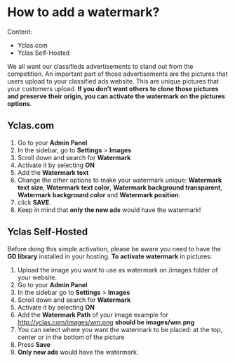 # How to add a watermark?
Content:
-   Yclas.com
-   Yclas Self-Hosted

We all want our classifieds advertisements to stand out from the competition. An important part of those advertisements are the pictures that users upload to your classified ads website. This are unique pictures that your customers upload.  **If you don’t want others to clone those pictures and preserve their origin, you can activate the watermark on the pictures options**.

## Yclas.com

1.  Go to your  **Admin Panel**
2.  In the sidebar, go to  **Settings**  >  **Images**
3.  Scroll down and search for  **Watermark**
4.  Activate it by selecting  **ON**
5.  Add the  **Watermark text**
6.  Change the other options to make your watermark unique:  **Watermark text size**,  **Watermark text color**,  **Watermark background transparent**,  **Watermark background color**  and  **Watermark position**.
7.  click  **SAVE**.
8.  Keep in mind that  **only the new ads**  would have the watermark!

## Yclas Self-Hosted

Before doing this simple activation, please be aware you need to have the  **GD library**  installed in your hosting.  **To activate watermark**  in pictures:

1.  Upload the image you want to use as watermark on /images folder of your website.
2.  Go to your  **Admin Panel**
3.  In the sidebar go to  **Settings**  >  **Images**
4.  Scroll down and search for  **Watermark**
5.  Activate it by selecting  **ON**
6.  Add the  **Watermark Path**  of your image example for http://yclas.com/images/wm.png  **should be images/wm.png**
7.  You can select where you want the watermark to be placed: at the top, center or in the bottom of the picture
8.  Press  **Save**
9.  **Only new ads**  would have the watermark.
